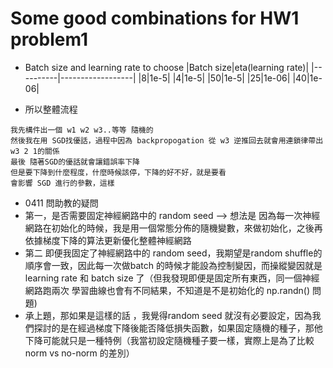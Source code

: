 # Some good combinations for HW1 problem1
* Batch size and learning rate to choose
|Batch size|eta(learning rate)|
|----------|------------------|
|8|1e-5|
|4|1e-5|
|50|1e-5|
|25|1e-06|
|40|1e-06|


* 所以整體流程
```
我先構件出一個 w1 w2 w3..等等 隨機的
然後我在用 SGD找優話，過程中因為 backpropogation 從 w3 逆推回去就會用連鎖律帶出w3 2 1的關係
最後 隨著SGD的優話就會讓錯誤率下降
但是要下降到什麼程度，什麼時候該停，下降的好不好，就是要看 
會影響 SGD 進行的參數，這樣
```

* 0411 問助教的疑問
* 第一，是否需要固定神經網路中的 random seed --> 想法是 因為每一次神經網路在初始化的時候，我是用一個常態分佈的隨機變數，來做初始化，之後再依據梯度下降的算法更新優化整體神經網路
* 第二 即便我固定了神經網路中的 random seed，我期望是random shuffle的順序會一致，因此每一次做batch 的時候才能設為控制變因，而操縱變因就是 learning rate 和 batch size 了（但我發現即便是固定所有東西，同一個神經網路跑兩次 學習曲線也會有不同結果，不知道是不是初始化的 np.randn() 問題)
* 承上題，那如果是這樣的話 ，我覺得random seed 就沒有必要設定，因為我們探討的是在經過梯度下降後能否降低損失函數，如果固定隨機的種子，那他下降可能就只是一種特例（我當初設定隨機種子要一樣，實際上是為了比較norm vs no-norm 的差別）
